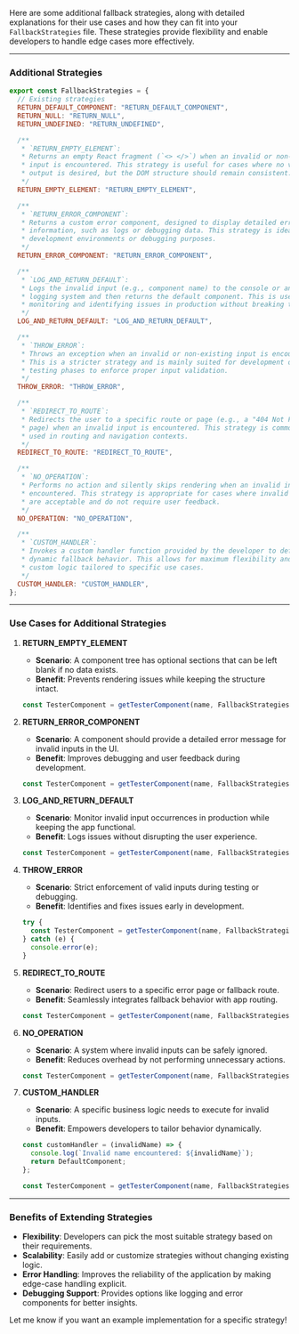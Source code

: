 Here are some additional fallback strategies, along with detailed explanations for their use cases and how they can fit into your `FallbackStrategies` file. These strategies provide flexibility and enable developers to handle edge cases more effectively.

---

### Additional Strategies

```javascript
export const FallbackStrategies = {
  // Existing strategies
  RETURN_DEFAULT_COMPONENT: "RETURN_DEFAULT_COMPONENT",
  RETURN_NULL: "RETURN_NULL",
  RETURN_UNDEFINED: "RETURN_UNDEFINED",

  /**
   * `RETURN_EMPTY_ELEMENT`:
   * Returns an empty React fragment (`<> </>`) when an invalid or non-existing 
   * input is encountered. This strategy is useful for cases where no visible 
   * output is desired, but the DOM structure should remain consistent.
   */
  RETURN_EMPTY_ELEMENT: "RETURN_EMPTY_ELEMENT",

  /**
   * `RETURN_ERROR_COMPONENT`:
   * Returns a custom error component, designed to display detailed error 
   * information, such as logs or debugging data. This strategy is ideal for 
   * development environments or debugging purposes.
   */
  RETURN_ERROR_COMPONENT: "RETURN_ERROR_COMPONENT",

  /**
   * `LOG_AND_RETURN_DEFAULT`:
   * Logs the invalid input (e.g., component name) to the console or an external 
   * logging system and then returns the default component. This is useful for 
   * monitoring and identifying issues in production without breaking the UI.
   */
  LOG_AND_RETURN_DEFAULT: "LOG_AND_RETURN_DEFAULT",

  /**
   * `THROW_ERROR`:
   * Throws an exception when an invalid or non-existing input is encountered. 
   * This is a stricter strategy and is mainly suited for development or 
   * testing phases to enforce proper input validation.
   */
  THROW_ERROR: "THROW_ERROR",

  /**
   * `REDIRECT_TO_ROUTE`:
   * Redirects the user to a specific route or page (e.g., a "404 Not Found" 
   * page) when an invalid input is encountered. This strategy is commonly 
   * used in routing and navigation contexts.
   */
  REDIRECT_TO_ROUTE: "REDIRECT_TO_ROUTE",

  /**
   * `NO_OPERATION`:
   * Performs no action and silently skips rendering when an invalid input is 
   * encountered. This strategy is appropriate for cases where invalid inputs 
   * are acceptable and do not require user feedback.
   */
  NO_OPERATION: "NO_OPERATION",

  /**
   * `CUSTOM_HANDLER`:
   * Invokes a custom handler function provided by the developer to define 
   * dynamic fallback behavior. This allows for maximum flexibility and 
   * custom logic tailored to specific use cases.
   */
  CUSTOM_HANDLER: "CUSTOM_HANDLER",
};
```

---

### Use Cases for Additional Strategies

1. **RETURN_EMPTY_ELEMENT**  
   - **Scenario**: A component tree has optional sections that can be left blank if no data exists.  
   - **Benefit**: Prevents rendering issues while keeping the structure intact.  

   ```javascript
   const TesterComponent = getTesterComponent(name, FallbackStrategies.RETURN_EMPTY_ELEMENT);
   ```

2. **RETURN_ERROR_COMPONENT**  
   - **Scenario**: A component should provide a detailed error message for invalid inputs in the UI.  
   - **Benefit**: Improves debugging and user feedback during development.  

   ```javascript
   const TesterComponent = getTesterComponent(name, FallbackStrategies.RETURN_ERROR_COMPONENT);
   ```

3. **LOG_AND_RETURN_DEFAULT**  
   - **Scenario**: Monitor invalid input occurrences in production while keeping the app functional.  
   - **Benefit**: Logs issues without disrupting the user experience.  

   ```javascript
   const TesterComponent = getTesterComponent(name, FallbackStrategies.LOG_AND_RETURN_DEFAULT);
   ```

4. **THROW_ERROR**  
   - **Scenario**: Strict enforcement of valid inputs during testing or debugging.  
   - **Benefit**: Identifies and fixes issues early in development.  

   ```javascript
   try {
     const TesterComponent = getTesterComponent(name, FallbackStrategies.THROW_ERROR);
   } catch (e) {
     console.error(e);
   }
   ```

5. **REDIRECT_TO_ROUTE**  
   - **Scenario**: Redirect users to a specific error page or fallback route.  
   - **Benefit**: Seamlessly integrates fallback behavior with app routing.  

   ```javascript
   const TesterComponent = getTesterComponent(name, FallbackStrategies.REDIRECT_TO_ROUTE);
   ```

6. **NO_OPERATION**  
   - **Scenario**: A system where invalid inputs can be safely ignored.  
   - **Benefit**: Reduces overhead by not performing unnecessary actions.  

   ```javascript
   const TesterComponent = getTesterComponent(name, FallbackStrategies.NO_OPERATION);
   ```

7. **CUSTOM_HANDLER**  
   - **Scenario**: A specific business logic needs to execute for invalid inputs.  
   - **Benefit**: Empowers developers to tailor behavior dynamically.  

   ```javascript
   const customHandler = (invalidName) => {
     console.log(`Invalid name encountered: ${invalidName}`);
     return DefaultComponent;
   };

   const TesterComponent = getTesterComponent(name, FallbackStrategies.CUSTOM_HANDLER, customHandler);
   ```

---

### Benefits of Extending Strategies

- **Flexibility**: Developers can pick the most suitable strategy based on their requirements.  
- **Scalability**: Easily add or customize strategies without changing existing logic.  
- **Error Handling**: Improves the reliability of the application by making edge-case handling explicit.  
- **Debugging Support**: Provides options like logging and error components for better insights.  

Let me know if you want an example implementation for a specific strategy!
